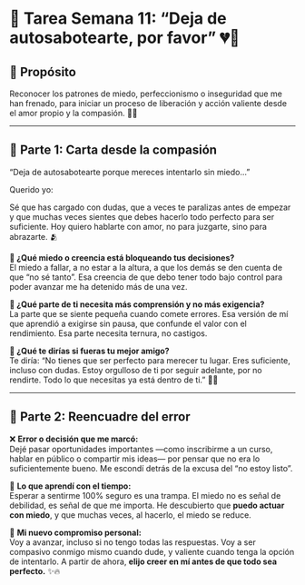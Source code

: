 # 📝 Tarea Semana 11: “Deja de autosabotearte, por favor” 💔🧠

## 🎯 Propósito

Reconocer los patrones de miedo, perfeccionismo o inseguridad que me han frenado, para iniciar un proceso de liberación y acción valiente desde el amor propio y la compasión. 💪💖

---

## 💌 Parte 1: Carta desde la compasión

“Deja de autosabotearte porque mereces intentarlo sin miedo...”

Querido yo:

Sé que has cargado con dudas, que a veces te paralizas antes de empezar y que muchas veces sientes que debes hacerlo todo perfecto para ser suficiente. Hoy quiero hablarte con amor, no para juzgarte, sino para abrazarte. 🫂

**🧠 ¿Qué miedo o creencia está bloqueando tus decisiones?**  
El miedo a fallar, a no estar a la altura, a que los demás se den cuenta de que “no sé tanto”. Esa creencia de que debo tener todo bajo control para poder avanzar me ha detenido más de una vez.

**🔎 ¿Qué parte de ti necesita más comprensión y no más exigencia?**  
La parte que se siente pequeña cuando comete errores. Esa versión de mí que aprendió a exigirse sin pausa, que confunde el valor con el rendimiento. Esa parte necesita ternura, no castigos.

**💬 ¿Qué te dirías si fueras tu mejor amigo?**  
Te diría: “No tienes que ser perfecto para merecer tu lugar. Eres suficiente, incluso con dudas. Estoy orgulloso de ti por seguir adelante, por no rendirte. Todo lo que necesitas ya está dentro de ti.” 🌈💬

---

## 🔁 Parte 2: Reencuadre del error

❌ **Error o decisión que me marcó:**  
Dejé pasar oportunidades importantes —como inscribirme a un curso, hablar en público o compartir mis ideas— por pensar que no era lo suficientemente bueno. Me escondí detrás de la excusa del “no estoy listo”.

🔄 **Lo que aprendí con el tiempo:**  
Esperar a sentirme 100% seguro es una trampa. El miedo no es señal de debilidad, es señal de que me importa. He descubierto que **puedo actuar con miedo**, y que muchas veces, al hacerlo, el miedo se reduce.

🌱 **Mi nuevo compromiso personal:**  
Voy a avanzar, incluso si no tengo todas las respuestas. Voy a ser compasivo conmigo mismo cuando dude, y valiente cuando tenga la opción de intentarlo. A partir de ahora, **elijo creer en mí antes de que todo sea perfecto.** ✨🔥


